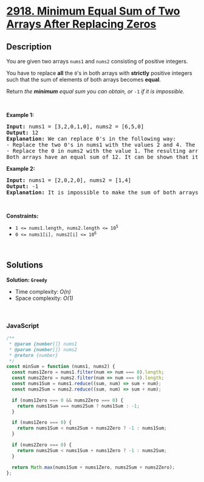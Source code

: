 # [2918. Minimum Equal Sum of Two Arrays After Replacing Zeros](https://leetcode.com/problems/minimum-equal-sum-of-two-arrays-after-replacing-zeros)

## Description

<div class="elfjS" data-track-load="description_content"><p>You are given two arrays <code>nums1</code> and <code>nums2</code> consisting of positive integers.</p>

<p>You have to replace <strong>all</strong> the <code>0</code>'s in both arrays with <strong>strictly</strong> positive integers such that the sum of elements of both arrays becomes <strong>equal</strong>.</p>

<p>Return <em>the <strong>minimum</strong> equal sum you can obtain, or </em><code>-1</code><em> if it is impossible</em>.</p>

<p>&nbsp;</p>
<p><strong class="example">Example 1:</strong></p>

<pre><strong>Input:</strong> nums1 = [3,2,0,1,0], nums2 = [6,5,0]
<strong>Output:</strong> 12
<strong>Explanation:</strong> We can replace 0's in the following way:
- Replace the two 0's in nums1 with the values 2 and 4. The resulting array is nums1 = [3,2,2,1,4].
- Replace the 0 in nums2 with the value 1. The resulting array is nums2 = [6,5,1].
Both arrays have an equal sum of 12. It can be shown that it is the minimum sum we can obtain.
</pre>

<p><strong class="example">Example 2:</strong></p>

<pre><strong>Input:</strong> nums1 = [2,0,2,0], nums2 = [1,4]
<strong>Output:</strong> -1
<strong>Explanation:</strong> It is impossible to make the sum of both arrays equal.
</pre>

<p>&nbsp;</p>
<p><strong>Constraints:</strong></p>

<ul>
	<li><code>1 &lt;= nums1.length, nums2.length &lt;= 10<sup>5</sup></code></li>
	<li><code>0 &lt;= nums1[i], nums2[i] &lt;= 10<sup>6</sup></code></li>
</ul>
</div>

<p>&nbsp;</p>

## Solutions

**Solution: `Greedy`**

- Time complexity: <em>O(n)</em>
- Space complexity: <em>O(1)</em>

<p>&nbsp;</p>

### **JavaScript**

```js
/**
 * @param {number[]} nums1
 * @param {number[]} nums2
 * @return {number}
 */
const minSum = function (nums1, nums2) {
  const nums1Zero = nums1.filter(num => num === 0).length;
  const nums2Zero = nums2.filter(num => num === 0).length;
  const nums1Sum = nums1.reduce((sum, num) => sum + num);
  const nums2Sum = nums2.reduce((sum, num) => sum + num);

  if (nums1Zero === 0 && nums2Zero === 0) {
    return nums1Sum === nums2Sum ? nums1Sum : -1;
  }

  if (nums1Zero === 0) {
    return nums1Sum < nums2Sum + nums2Zero ? -1 : nums1Sum;
  }

  if (nums2Zero === 0) {
    return nums2Sum < nums1Sum + nums1Zero ? -1 : nums2Sum;
  }

  return Math.max(nums1Sum + nums1Zero, nums2Sum + nums2Zero);
};
```
